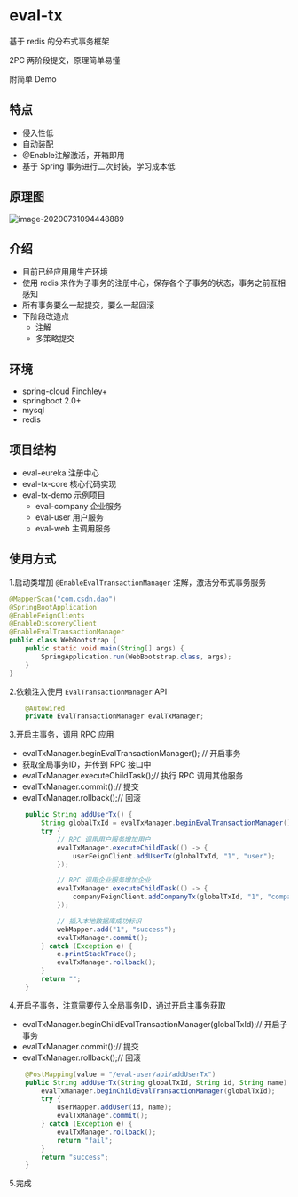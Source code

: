 # eval-tx

基于 redis 的分布式事务框架

2PC 两阶段提交，原理简单易懂

附简单 Demo

## 特点

* 侵入性低
* 自动装配
* @Enable注解激活，开箱即用
* 基于 Spring 事务进行二次封装，学习成本低

## 原理图

![image-20200731094448889](https://github.com/huajiexiewenfeng/eval-tx/blob/master/images/image-20200731094448889.png)

## 介绍

* 目前已经应用用生产环境
* 使用 redis 来作为子事务的注册中心，保存各个子事务的状态，事务之前互相感知
* 所有事务要么一起提交，要么一起回滚
* 下阶段改造点
  * 注解
  * 多策略提交

## 环境

* spring-cloud Finchley+
* springboot 2.0+
* mysql
* redis

## 项目结构

* eval-eureka 注册中心
* eval-tx-core 核心代码实现
* eval-tx-demo 示例项目
  * eval-company 企业服务
  * eval-user 用户服务
  * eval-web 主调用服务

## 使用方式

1.启动类增加 `@EnableEvalTransactionManager` 注解，激活分布式事务服务

```java
@MapperScan("com.csdn.dao")
@SpringBootApplication
@EnableFeignClients
@EnableDiscoveryClient
@EnableEvalTransactionManager
public class WebBootstrap {
    public static void main(String[] args) {
        SpringApplication.run(WebBootstrap.class, args);
    }
}
```

2.依赖注入使用 `EvalTransactionManager` API

```java
    @Autowired
    private EvalTransactionManager evalTxManager;
```

3.开启主事务，调用 RPC 应用

* evalTxManager.beginEvalTransactionManager(); // 开启事务
* 获取全局事务ID，并传到 RPC 接口中
* evalTxManager.executeChildTask();// 执行 RPC 调用其他服务
* evalTxManager.commit();// 提交
* evalTxManager.rollback();// 回滚

```java
    public String addUserTx() {
        String globalTxId = evalTxManager.beginEvalTransactionManager();
        try {
            // RPC 调用用户服务增加用户
            evalTxManager.executeChildTask(() -> {
                userFeignClient.addUserTx(globalTxId, "1", "user");
            });

            // RPC 调用企业服务增加企业
            evalTxManager.executeChildTask(() -> {
                companyFeignClient.addCompanyTx(globalTxId, "1", "company");
            });

            // 插入本地数据库成功标识
            webMapper.add("1", "success");
            evalTxManager.commit();
        } catch (Exception e) {
            e.printStackTrace();
            evalTxManager.rollback();
        }
        return "";
    }
```

4.开启子事务，注意需要传入全局事务ID，通过开启主事务获取

* evalTxManager.beginChildEvalTransactionManager(globalTxId);// 开启子事务
* evalTxManager.commit();// 提交
* evalTxManager.rollback();// 回滚

```java
    @PostMapping(value = "/eval-user/api/addUserTx")
    public String addUserTx(String globalTxId, String id, String name) {
        evalTxManager.beginChildEvalTransactionManager(globalTxId);
        try {
            userMapper.addUser(id, name);
            evalTxManager.commit();
        } catch (Exception e) {
            evalTxManager.rollback();
            return "fail";
        }
        return "success";
    }
```

5.完成
